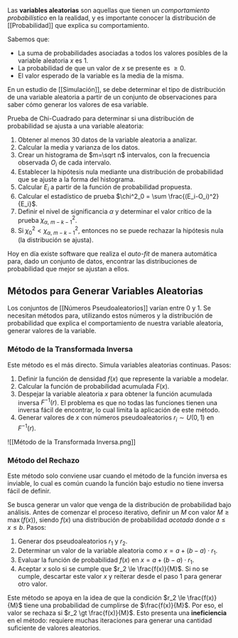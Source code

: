 Las **variables aleatorias** son aquellas que tienen un _comportamiento probabilístico_ en la realidad, y es importante conocer la distribución de [[Probabilidad]] que explica su comportamiento.

Sabemos que:

- La suma de probabilidades asociadas a todos los valores posibles de la variable aleatoria $x$ es $1$.
- La probabilidad de que un valor de $x$ se presente es $\ge 0$.
- El valor esperado de la variable es la media de la misma.

En un estudio de [[Simulación]], se debe determinar el tipo de distribución de una variable aleatoria a partir de un conjunto de observaciones para saber cómo generar los valores de esa variable.

Prueba de Chi-Cuadrado para determinar si una distribución de probabilidad se ajusta a una variable aleatoria:

1. Obtener al menos $30$ datos de la variable aleatoria a analizar.
2. Calcular la media y varianza de los datos.
3. Crear un histograma de $m=\sqrt n$ intervalos, con la frecuencia observada $O_i$ de cada intervalo.
4. Establecer la hipótesis nula mediante una distribución de probabilidad que se ajuste a la forma del histograma.
5. Calcular $E_i$ a partir de la función de probabilidad propuesta.
6. Calcular el estadístico de prueba $\chi^2_0 = \sum \frac{(E_i-O_i)^2}{E_i}$.
7. Definir el nivel de significancia $\alpha$ y determinar el valor crítico de la prueba $\chi^2_{\alpha, \ m-k-1}$.
8. Si $\chi^2_0 \lt \chi_{\alpha,\ m-k-1}^2$, entonces no se puede rechazar la hipótesis nula (la distribución se ajusta).

Hoy en día existe software que realiza el _auto-fit_ de manera automática para, dado un conjunto de datos, encontrar las distribuciones de probabilidad que mejor se ajustan a ellos.

## Métodos para Generar Variables Aleatorias

Los conjuntos de [[Números Pseudoaleatorios]] varían entre $0$ y $1$. Se necesitan métodos para, utilizando estos números y la distribución de probabilidad que explica el comportamiento de nuestra variable aleatoria, generar valores de la variable.

### Método de la Transformada Inversa

Este método es el más directo. Simula variables aleatorias continuas. Pasos:

1. Definir la función de densidad $f(x)$ que represente la variable a modelar.
2. Calcular la función de probabilidad acumulada $F(x)$.
3. Despejar la variable aleatoria $x$ para obtener la función acumulada inversa $F^{-1}(r)$. El problema es que no todas las funciones tienen una inversa fácil de encontrar, lo cual limita la aplicación de este método.
4. Generar valores de $x$ con números pseudoaleatorios $r_i \sim U(0,1)$ en $F^{-1}(r)$.

![[Método de la Transformada Inversa.png]]

### Método del Rechazo

Este método solo conviene usar cuando el método de la función inversa es inviable, lo cual es común cuando la función bajo estudio no tiene inversa fácil de definir.

Se busca generar un valor que venga de la distribución de probabilidad bajo análisis. Antes de comenzar el proceso iterativo, definir un $M$ con valor $M \ge \max (f(x))$, siendo $f(x)$ una distribución de probabilidad _acotada_ donde $a \le x \le b$. Pasos:

1. Generar dos pseudoaleatorios $r_1$ y $r_2$.
2. Determinar un valor de la variable aleatoria como $x = a + (b - a) \cdot r_1$.
3. Evaluar la función de probabilidad $f(x)$ en $x = a + (b-a)\cdot r_1$.
4. Aceptar $x$ solo si se cumple que $r_2 \le \frac{f(x)}{M}$. Si no se cumple, descartar este valor $x$ y reiterar desde el paso 1 para generar otro valor.

Este método se apoya en la idea de que la condición $r_2 \le \frac{f(x)}{M}$ tiene una probabilidad de cumplirse de $\frac{f(x)}{M}$. Por eso, el valor se rechaza si $r_2 \gt \frac{f(x)}{M}$. Esto presenta una **ineficiencia** en el método: requiere muchas iteraciones para generar una cantidad suficiente de valores aleatorios.
